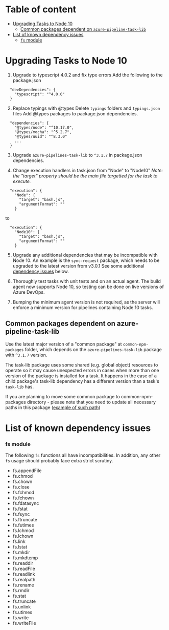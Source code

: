 # Table of content
- [Upgrading Tasks to Node 10](#upgrading-tasks-to-node-10)
  - [Common packages dependent on `azure-pipeline-task-lib`](#common-packages-dependent-on-azure-pipeline-task-lib)
- [List of known dependency issues](#list-of-known-dependency-issues)
  - [`fs` module](#fs-module)

# Upgrading Tasks to Node 10

1. Upgrade to typescript 4.0.2 and fix type errors
Add the following to the package.json
```
  "devDependencies": {
    "typescript": "^4.0.0"
  }
``` 
2. Replace typings with @types
Delete `typings` folders and `typings.json` files
Add @types packages to package.json dependencies.

```
  "dependencies": {
    "@types/node": "^10.17.0",
    "@types/mocha": "^5.2.7",
    "@types/uuid": "^8.3.0"
    ...
  }
```
3. Upgrade `azure-pipelines-task-lib` to `^3.1.7` in package.json dependencies.

4. Change execution handlers in task.json from "Node" to "Node10"
_Note: the "target" property should be the main file targetted for the task to execute._
```
  "execution": {
    "Node": {
      "target": "bash.js",
      "argumentFormat": ""
    }
```
to
```
  "execution": {
    "Node10": {
      "target": "bash.js",
      "argumentFormat": ""
    }
```

5. Upgrade any additional dependencies that may be incompatible with Node 10.
An example is the `sync-request` package, which needs to be upgraded to the latest version from v3.0.1
See some additional [dependency issues](#list-of-known-dependency-issues) below.

6. Thoroughly test tasks with unit tests and on an actual agent. The build agent now supports Node 10, so testing can be done on live versions of Azure DevOps.

7. Bumping the minimum agent version is not required, as the server will enforce a minimum version for pipelines containing Node 10 tasks.

## Common packages dependent on azure-pipeline-task-lib

Use the latest major version of a "common package" at `common-npm-packages` folder, which depends on the `azure-pipelines-task-lib` package with `^3.1.7` version.

The task-lib package uses some shared (e.g. global object) resources to operate so it may cause unexpected errors in cases when more than one version of the package is installed for a task. It happens in the case of a child package's task-lib dependency has a different version than a task's `task-lib` has.

If you are planning to move some common package to common-npm-packages directory - please note that you need to update all necessary paths in this package ([example of such path](https://github.com/microsoft/azure-pipelines-tasks/blob/master/common-npm-packages/packaging-common/Tests/MockHelper.ts#L44))

# List of known dependency issues

### fs module

The following `fs` functions all have incompatibilities. In addition, any other `fs` usage should probably face extra strict scrutiny.
- fs.appendFile
- fs.chmod
- fs.chown
- fs.close
- fs.fchmod
- fs.fchown
- fs.fdatasync
- fs.fstat
- fs.fsync
- fs.ftruncate
- fs.futimes
- fs.lchmod
- fs.lchown
- fs.link
- fs.lstat
- fs.mkdir
- fs.mkdtemp
- fs.readdir
- fs.readFile
- fs.readlink
- fs.realpath
- fs.rename
- fs.rmdir
- fs.stat
- fs.truncate
- fs.unlink
- fs.utimes
- fs.write
- fs.writeFile